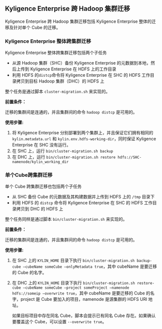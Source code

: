 ## Kyligence Enterprise 跨 Hadoop 集群迁移

Kyligence Enterprise 跨 Hadoop 集群迁移包括 Kyligence Enterprise 整体的迁移及针对单个 Cube 的迁移。

### Kyligence Enterprise 整体跨集群迁移

Kyligence Enterprise 整体跨集群迁移包括两个子任务

- 从源 Hadoop 集群（SHC）备份 Kyligence Enterprise 的元数据到本地，然后上传到 Kyligence Enterprise 在 HDFS 上的工作目录
- 利用 HDFS 的```distcp```命令将 Kyligence Enterprise 在 SHC 的 HDFS 工作目录拷贝到目标 Hadoop 集群（DHC）的 HDFS 上

 整个任务是通过脚本 `cluster-migration.sh` 来实现的。

**前置条件：**

迁移的集群间是连通的，并且集群间的命令 `hadoop distcp` 是可用的。

**使用步骤:**

1. 将 Kyligence Enterprise 分别部署到两个集群上，并且保证它们拥有相同的 `kylin.metadata.url` 和 `kylin.env.hdfs-working-dir`，同时保证 Kyligence Enterprise 在 SHC 没有运行。
2. 在 SHC 上，运行 `bin/cluster-migration.sh backup`
3. 在 DHC 上，运行 `bin/cluster-migration.sh restore hdfs://SHC-namenode/kylin_working_dir`

### **单个Cube跨集群迁移**

单个 Cube 跨集群迁移也包括两个子任务

- 从 SHC 备份 Cube 的元数据及其构建数据并上传到 HDFS 上的 `/tmp` 目录下
- 利用 HDFS 的 `distcp` 命令将 Kyligence Enterprise 在 SHC 的 HDFS 工作目录拷贝到 DHC 的 HDFS 上

 整个任务同样是通过脚本 `bin/cluster-migration.sh` 来实现的。

**前置条件：**

迁移的集群间是连通的，并且集群间的命令 `hadoop distcp` 是可用的。

**使用步骤:**

1. 在 SHC 上的 `KYLIN_HOME` 目录下执行 `bin/cluster-migration.sh backup-cube —cubeName someCube —onlyMetadata true`，其中 cubeName 是要迁移的 Cube 的名字。

2. 在 DHC 上的 `KYLIN_HOME` 目录下执行 `bin/cluster-migration.sh restore-cube —cubeName someCube —project someProject —namenode hdfs://someip —overwrite true`，其中 cubeName 是要迁移的 Cube 的名字，project 是 Cube 要加入的项目，namenode 是源集群的 HDFS URI 地址。

   如果目标项目中存在同名 Cube，脚本会提示已有同名 Cube 存在。如果确认要覆盖这个 Cube，可以设置 `--overwrite true`。